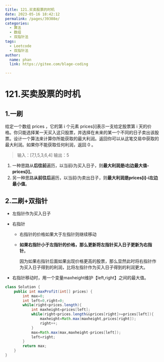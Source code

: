```yaml
---
title: 121.买卖股票的时机
date: 2023-05-16 18:42:12
permalink: /pages/39308e/
categories: 
  - 算法
  - 数组
  - 双指针法
tags: 
  - Leetcode
  - 双指针法
author: 
  name: phan
  link: https://gitee.com/blage-coding

---
```

# 121.买卖股票的时机

## 1.一刷

给定一个数组 prices ，它的第 i 个元素 prices[i]表示一支给定股票第 i 天的价格。你只能选择某一天买入这只股票，并选择在未来的某一个不同的日子卖出该股票。设计一个算法来计算你所能获取的最大利润。返回你可以从这笔交易中获取的最大利润。如果你不能获取任何利润，返回 0 。

> 输入：[7,1,5,3,6,4]
> 输出：5

1. 一种思路从**后往前**遍历，以当前i为买入日子，则**最大利润是i右边最大值-prices[i]**。
2. 另一种思路**从前往后**遍历，以当前i为卖出日子，则**最大利润是prices[i]-i左边最小值**。

## 2.二刷+双指针

- 左指针作为买入日子

- 右指针

  - 右指针的价格如果大于左指针则继续移动

  - **如果右指针小于左指针的价格，那么更新将左指针买入日子更新为右指针**。

    因为如果右指针后面如果出现价格更高的股票，那么显然此时将右指针作为买入日子得到的利润，比将左指针作为买入日子得到的利润更大。

- 右指针移动时，用一个变量maxheight维护【left,right】之间的最大值。

```java
class Solution {
    public int maxProfit(int[] prices) {
        int max=0;
        int left=0,right=0;
        while(right<prices.length){
            int maxheight=prices[left];
            while(right<prices.length&&prices[right]>=prices[left]){
                maxheight=Math.max(maxheight,prices[right]);
                right++;
            }
            max=Math.max(max,maxheight-prices[left]);
            left=right;
        }
        return max;
    }
}
```

